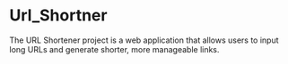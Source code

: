 # Url_Shortner
The URL Shortener project is a web application that allows users to input long URLs and generate shorter, more manageable links.
